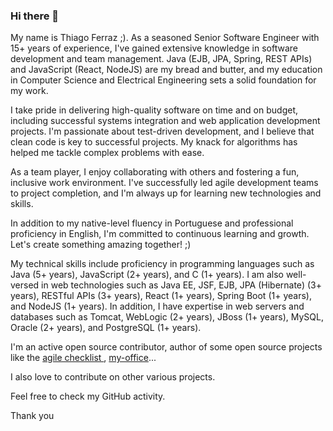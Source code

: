 ### Hi there 👋

My name is Thiago Ferraz ;). As a seasoned Senior Software Engineer with 15+ years of experience, I've gained extensive knowledge in software development and team management. Java (EJB, JPA, Spring, REST APIs) and JavaScript (React, NodeJS) are my bread and butter, and my education in Computer Science and Electrical Engineering sets a solid foundation for my work.

I take pride in delivering high-quality software on time and on budget, including successful systems integration and web application development projects. I'm passionate about test-driven development, and I believe that clean code is key to successful projects. My knack for algorithms has helped me tackle complex problems with ease.

As a team player, I enjoy collaborating with others and fostering a fun, inclusive work environment. I've successfully led agile development teams to project completion, and I'm always up for learning new technologies and skills.

In addition to my native-level fluency in Portuguese and professional proficiency in English, I'm committed to continuous learning and growth. Let's create something amazing together! ;)

My technical skills include proficiency in programming languages such as Java (5+ years), JavaScript (2+ years), and C (1+ years). I am also well-versed in web technologies such as Java EE, JSF, EJB, JPA (Hibernate) (3+ years), RESTful APIs (3+ years), React (1+ years), Spring Boot (1+ years), and NodeJS (1+ years). In addition, I have expertise in web servers and databases such as Tomcat, WebLogic (2+ years), JBoss (1+ years), MySQL, Oracle (2+ years), and PostgreSQL (1+ years).

I'm an active open source contributor, author of some open source projects like the [agile checklist ](https://github.com/thiagoferrax/agile-checklist), [my-office](https://github.com/thiagoferrax/my-office)...

I also love to contribute on other various projects. 

Feel free to check my GitHub activity.

Thank you

<!--
**thiagoferrax/thiagoferrax** is a ✨ _special_ ✨ repository because its `README.md` (this file) appears on your GitHub profile.

Here are some ideas to get you started:

- 🔭 I’m currently working on ...
- 🌱 I’m currently learning ...
- 👯 I’m looking to collaborate on ...
- 🤔 I’m looking for help with ...
- 💬 Ask me about ...
- 📫 How to reach me: ...
- 😄 Pronouns: ...
- ⚡ Fun fact: ...
-->
